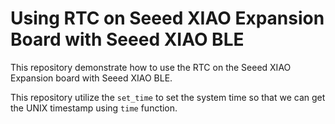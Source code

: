 # Using RTC on Seeed XIAO Expansion Board with Seeed XIAO BLE

This repository demonstrate how to use the RTC on the Seeed XIAO Expansion board with Seeed XIAO BLE.

This repository utilize the `set_time` to set the system time so that we can get the UNIX timestamp using `time` function.
